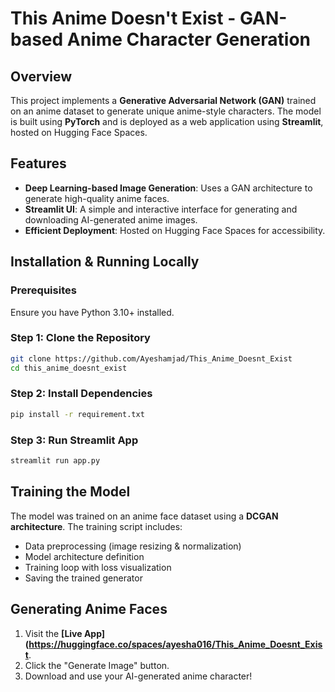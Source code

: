 # This Anime Doesn't Exist - GAN-based Anime Character Generation

## Overview
This project implements a **Generative Adversarial Network (GAN)** trained on an anime dataset to generate unique anime-style characters. The model is built using **PyTorch** and is deployed as a web application using **Streamlit**, hosted on Hugging Face Spaces.

## Features
- **Deep Learning-based Image Generation**: Uses a GAN architecture to generate high-quality anime faces.
- **Streamlit UI**: A simple and interactive interface for generating and downloading AI-generated anime images.
- **Efficient Deployment**: Hosted on Hugging Face Spaces for accessibility.

## Installation & Running Locally
### Prerequisites
Ensure you have Python 3.10+ installed.

### Step 1: Clone the Repository
```bash
git clone https://github.com/Ayeshamjad/This_Anime_Doesnt_Exist
cd this_anime_doesnt_exist
```

### Step 2: Install Dependencies
```bash
pip install -r requirement.txt
```

### Step 3: Run Streamlit App
```bash
streamlit run app.py
```

## Training the Model
The model was trained on an anime face dataset using a **DCGAN architecture**. The training script includes:
- Data preprocessing (image resizing & normalization)
- Model architecture definition
- Training loop with loss visualization
- Saving the trained generator

## Generating Anime Faces
1. Visit the **[Live App](https://huggingface.co/spaces/ayesha016/This_Anime_Doesnt_Exist**.
2. Click the "Generate Image" button.
3. Download and use your AI-generated anime character!


